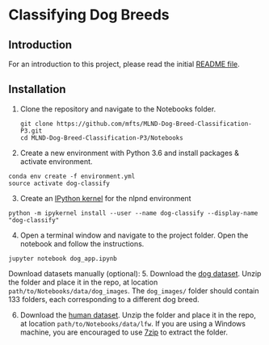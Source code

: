 # Classifying Dog Breeds

## Introduction

For an introduction to this project, please read the initial [README file](https://github.com/mfts/MLND-Dog-Breed-Classification-P3/blob/master/README.md). 

## Installation 

1. Clone the repository and navigate to the Notebooks folder.
	
	```	
	git clone https://github.com/mfts/MLND-Dog-Breed-Classification-P3.git
	cd MLND-Dog-Breed-Classification-P3/Notebooks
	```
	
2. Create a new environment with Python 3.6 and install packages & activate environment.
  ```
  conda env create -f environment.yml
  source activate dog-classify
  ```

3. Create an [IPython kernel](http://ipython.readthedocs.io/en/stable/install/kernel_install.html) for the nlpnd environment
  ```
  python -m ipykernel install --user --name dog-classify --display-name "dog-classify"
  ```

4. Open a terminal window and navigate to the project folder. Open the notebook and follow the instructions.
  ```
  jupyter notebook dog_app.ipynb
  ```

Download datasets manually (optional):
5. Download the [dog dataset](https://s3-us-west-1.amazonaws.com/udacity-aind/dog-project/dogImages.zip).  Unzip the folder and place it in the repo, at location `path/to/Notebooks/data/dog_images`.  The `dog_images/` folder should contain 133 folders, each corresponding to a different dog breed.

6. Download the [human dataset](http://vis-www.cs.umass.edu/lfw/lfw.tgz).  Unzip the folder and place it in the repo, at location `path/to/Notebooks/data/lfw`.  If you are using a Windows machine, you are encouraged to use [7zip](http://www.7-zip.org/) to extract the folder. 